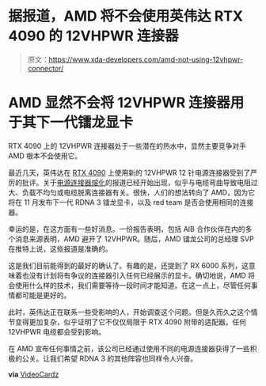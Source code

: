 # 据报道，AMD 将不会使用英伟达 RTX 4090 的 12VHPWR 连接器

> 原文：<https://www.xda-developers.com/amd-not-using-12vhpwr-connector/>

# AMD 显然不会将 12VHPWR 连接器用于其下一代镭龙显卡

RTX 4090 上的 12VHPWR 连接器处于一些潜在的热水中，显然主要竞争对手 AMD 根本不会使用它。

最近几天，英伟达在 [RTX 4090](https://www.xda-developers.com/nvidia-geforce-rtx-4090-review/) 上使用新的 12VHPWR 12 针电源连接器受到了严厉的批评。关于[电源连接器熔化](https://www.xda-developers.com/nvidia-rtx-4090-power-connectors-melting/)的报道已经开始出现，似乎与电缆弯曲导致电阻过大、负载不均匀或电缆脱离连接器有关。很快，人们的想法转向了 AMD，因为它将在 11 月发布下一代 RDNA 3 镭龙显卡，以及 red team 是否会使用相同的连接器。

幸运的是，在这方面有一些好消息。一份报告表明，包括 AIB 合作伙伴在内的多个消息来源表明，AMD 避开了 12VHPWR。随后，AMD 镭龙公司的总经理 SVP 在推特上说，这些报道是准确的。

这是我们目前能得到的最好的确认了。有趣的是，还提到了 RX 6000 系列，这意味着也没有计划将有争议的连接器引入任何已经展示的显卡。确切地说，AMD 将会使用什么样的技术，我们需要等待一段时间才能知道。在这一点上，尽管任何事情都可能是更好的。

此时，英伟达正在联系一些受影响的人，开始调查这个问题。但是久而久之这个情节变得更加复杂，似乎证明了它不仅仅局限于 RTX 4090 附带的适配器。任何 12VHPWR 电缆都会受到影响。

在 AMD 宣布任何事情之前，该公司已经通过使用不同的电源连接器获得了一些积极的公关。让我们希望 RDNA 3 的其他阵容也同样令人兴奋。

**via** [VideoCardz](https://videocardz.com/newz/amd-radeon-rx-7000-cards-reportedly-not-using-pcie-gen5-12vhpwr-connector)